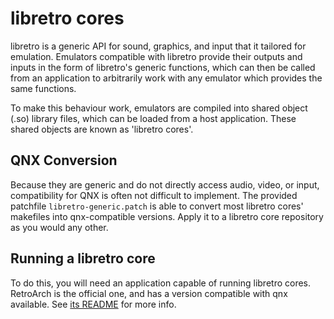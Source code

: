 # libretro cores
libretro is a generic API for sound, graphics, and input that it tailored for emulation. Emulators compatible with libretro provide their outputs and inputs in the form of libretro's generic functions, which can then be called from an application to arbitrarily work with any emulator which provides the same functions.

To make this behaviour work, emulators are compiled into shared object (.so) library files, which can be loaded from a host application. These shared objects are known as 'libretro cores'.

## QNX Conversion
Because they are generic and do not directly access audio, video, or input, compatibility for QNX is often not difficult to implement. The provided patchfile `libretro-generic.patch` is able to convert most libretro cores' makefiles into qnx-compatible versions. Apply it to a libretro core repository as you would any other.

## Running a libretro core
To do this, you will need an application capable of running libretro cores. RetroArch is the official one, and has a version compatible with qnx available. See [its README](../RetroArch/README.md) for more info.